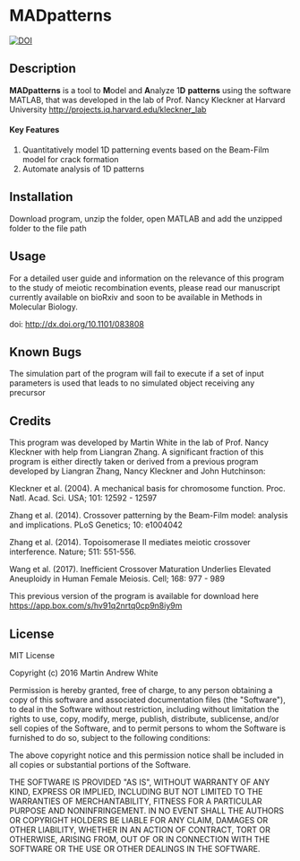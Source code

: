 # MADpatterns
[![DOI](https://zenodo.org/badge/72135256.svg)](https://zenodo.org/badge/latestdoi/72135256)

## Description

**MADpatterns** is a tool to **M**odel and **A**nalyze  1**D** **patterns** using the software MATLAB, that was developed in the lab of Prof. Nancy Kleckner at Harvard University
http://projects.iq.harvard.edu/kleckner_lab

#### Key Features

1. Quantitatively model 1D patterning events based on the Beam-Film model for crack formation
2. Automate analysis of 1D patterns

## Installation
Download program, unzip the folder, open MATLAB and add the unzipped folder to the file path

## Usage
For a detailed user guide and information on the relevance of this program to the study of meiotic recombination events, please read our manuscript currently available on bioRxiv and soon to be available in Methods in Molecular Biology.

doi: http://dx.doi.org/10.1101/083808

## Known Bugs
The simulation part of the program will fail to execute if a set of input parameters is used that leads to no simulated object receiving any precursor

## Credits
This program was developed by Martin White in the lab of Prof. Nancy Kleckner with help from Liangran Zhang.  A significant fraction of this program is either directly taken or derived from a previous program developed by Liangran Zhang, Nancy Kleckner and John Hutchinson:

Kleckner et al. (2004). A mechanical basis for chromosome function. Proc. Natl. Acad. Sci. USA; 101: 12592 - 12597

Zhang et al. (2014). Crossover patterning by the Beam-Film model: analysis and implications. PLoS Genetics; 10: e1004042

Zhang et al. (2014). Topoisomerase II mediates meiotic crossover interference. Nature; 511: 551-556.

Wang et al. (2017). Inefficient Crossover Maturation Underlies Elevated Aneuploidy in Human Female Meiosis. Cell; 168: 977 - 989

This previous version of the program is available for download here https://app.box.com/s/hv91q2nrtq0cp9n8iy9m

## License
MIT License

Copyright (c) 2016 Martin Andrew White

Permission is hereby granted, free of charge, to any person obtaining a copy
of this software and associated documentation files (the "Software"), to deal
in the Software without restriction, including without limitation the rights
to use, copy, modify, merge, publish, distribute, sublicense, and/or sell
copies of the Software, and to permit persons to whom the Software is
furnished to do so, subject to the following conditions:

The above copyright notice and this permission notice shall be included in all
copies or substantial portions of the Software.

THE SOFTWARE IS PROVIDED "AS IS", WITHOUT WARRANTY OF ANY KIND, EXPRESS OR
IMPLIED, INCLUDING BUT NOT LIMITED TO THE WARRANTIES OF MERCHANTABILITY,
FITNESS FOR A PARTICULAR PURPOSE AND NONINFRINGEMENT. IN NO EVENT SHALL THE
AUTHORS OR COPYRIGHT HOLDERS BE LIABLE FOR ANY CLAIM, DAMAGES OR OTHER
LIABILITY, WHETHER IN AN ACTION OF CONTRACT, TORT OR OTHERWISE, ARISING FROM,
OUT OF OR IN CONNECTION WITH THE SOFTWARE OR THE USE OR OTHER DEALINGS IN THE
SOFTWARE.
